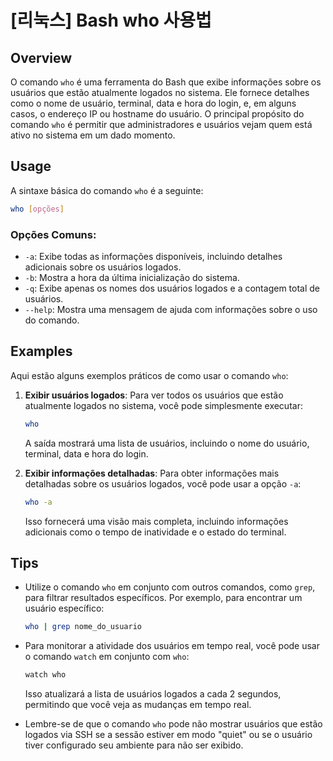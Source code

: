 # [리눅스] Bash who 사용법

## Overview
O comando `who` é uma ferramenta do Bash que exibe informações sobre os usuários que estão atualmente logados no sistema. Ele fornece detalhes como o nome de usuário, terminal, data e hora do login, e, em alguns casos, o endereço IP ou hostname do usuário. O principal propósito do comando `who` é permitir que administradores e usuários vejam quem está ativo no sistema em um dado momento.

## Usage
A sintaxe básica do comando `who` é a seguinte:

```bash
who [opções]
```

### Opções Comuns:
- `-a`: Exibe todas as informações disponíveis, incluindo detalhes adicionais sobre os usuários logados.
- `-b`: Mostra a hora da última inicialização do sistema.
- `-q`: Exibe apenas os nomes dos usuários logados e a contagem total de usuários.
- `--help`: Mostra uma mensagem de ajuda com informações sobre o uso do comando.

## Examples
Aqui estão alguns exemplos práticos de como usar o comando `who`:

1. **Exibir usuários logados**:
   Para ver todos os usuários que estão atualmente logados no sistema, você pode simplesmente executar:

   ```bash
   who
   ```

   A saída mostrará uma lista de usuários, incluindo o nome do usuário, terminal, data e hora do login.

2. **Exibir informações detalhadas**:
   Para obter informações mais detalhadas sobre os usuários logados, você pode usar a opção `-a`:

   ```bash
   who -a
   ```

   Isso fornecerá uma visão mais completa, incluindo informações adicionais como o tempo de inatividade e o estado do terminal.

## Tips
- Utilize o comando `who` em conjunto com outros comandos, como `grep`, para filtrar resultados específicos. Por exemplo, para encontrar um usuário específico:

  ```bash
  who | grep nome_do_usuario
  ```

- Para monitorar a atividade dos usuários em tempo real, você pode usar o comando `watch` em conjunto com `who`:

  ```bash
  watch who
  ```

  Isso atualizará a lista de usuários logados a cada 2 segundos, permitindo que você veja as mudanças em tempo real.

- Lembre-se de que o comando `who` pode não mostrar usuários que estão logados via SSH se a sessão estiver em modo "quiet" ou se o usuário tiver configurado seu ambiente para não ser exibido.